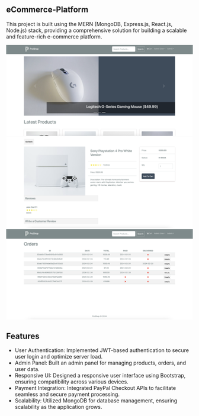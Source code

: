 ## eCommerce-Platform
This project is built using the MERN (MongoDB, Express.js, React.js, Node.js) stack, providing a comprehensive solution for building a scalable and feature-rich e-commerce platform.

![Screenshot 1](HomePage.png)
![Screenshot 1](ProductDetails.png)
![Screenshot 1](OrdersAdmin.png)


## Features

 - User Authentication: Implemented JWT-based authentication to secure user login and optimize server load.
 - Admin Panel: Built an admin panel for managing products, orders, and user data.
 - Responsive UI: Designed a responsive user interface using Bootstrap, ensuring compatibility across various devices.
 - Payment Integration: Integrated PayPal Checkout APIs to facilitate seamless and secure payment processing.
 - Scalability: Utilized MongoDB for database management, ensuring scalability as the application grows.
